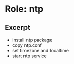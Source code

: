 Role: ntp
=========

Excerpt
-------

- install ntp package
- copy ntp.conf
- set timezone and localtime
- start ntp service

